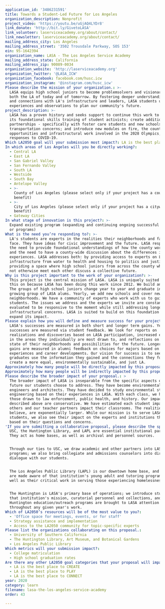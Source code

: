 ```yaml
---
application_id: '3486231591'
title: Towards a Student-Led Future for Los Angeles
organization_description: Nonprofit
project_video: 'https://youtu.be/uGjAQ4LYDr8'
link_donate: 'http://bit.ly/GivetoLASA'
link_volunteer: laserviceacademy.org/about/contact/
link_newsletter: laserviceacademy.org/about/contact/
mailing_address_city: Los Angeles
mailing_address_street: '3502 Trousdale Parkway, SOS 153'
ein: 95-1642394
organization_name: LASA - The Los Angeles Service Academy
mailing_address_state: California
mailing_address_zip: 90089-0034
organization_website: 'http://laserviceacademy.org'
organization_twitter: '@LASA_ICW'
organization_facebook: facebook.com/husc.icw
organization_instagram: '@instagram.com/husc_icw'
Please describe the mission of your organization.: >-
  LASA equips high school juniors to become problemsolvers and visionaries of
  both the LA of today and of tomorrow. By fostering deeper understandings of
  and connections with LA's infrastructure and leaders, LASA students use their
  experiences and observations to plan our community's future.
project_description: >-
  LASA has a proven history and seeks support to continue this work to expand
  its foundational skills training of student activists; create additional
  partnerships - specifically with foster care students and new schools; ease
  transportation concerns; and introduce new modules on fire, the county-wide
  opportunities and infrastructural work involved in the 2028 Olympics, and
  responses to COVID-19.
Which LA2050 goal will your submission most impact?: LA is the best place to LEARN
In which areas of Los Angeles will you be directly working?:
  - Central LA
  - East LA
  - San Gabriel Valley
  - San Fernando Valley
  - South LA
  - Westside
  - South Bay
  - Antelope Valley
  - >-
    County of Los Angeles (please select only if your project has a countywide
    benefit)
  - >-
    City of Los Angeles (please select only if your project has a citywide
    benefit)
  - Gateway Cities
In what stage of innovation is this project?: >-
  Expand existing program (expanding and continuing ongoing successful projects
  or programs)
What is the need you’re responding to?: >-
  LA's students are experts in the realities their neighborhoods and families
  face. They have ideas for civic improvement and the future. LASA responds to
  the need to provide foundational understandings of how the county works now
  and the need to have a county-wide discussion about the differences in lived
  experiences. LASA addresses both: by providing access to experts on LA's
  infrastructure from water to health and housing to politics and justice and by
  providing a space where high school juniors from across the county who would
  not otherwise meet each other discuss a collective future.
Why is this project important to the work of your organization?: >-
  This project is the central mission of LASA. LASA is uniquely suited to take
  this on because LASA has been doing this work since 2012. We build and evolve.
  The groups of high school juniors change year to year and graduate into a
  growing group of LASA alums. Yearly, we add new schools and cover new
  neighborhoods. We have a community of experts who work with us to guide the
  students. The issues we address and the experts we invite are constantly
  evaluated to be responsive to the moment while still addressing longer range
  infrastructural concerns. LASA is suited to build on this foundation and
  expand its impact.
Please explain how you will define and measure success for your project.: >-
  LASA's successes are measured in both short and longer term gains. Yearly
  successes are measured via student feedback. We look for reports on
  realizations and discoveries based on LASA participation, increased engagement
  in the areas they individually are most drawn to, and reflections on both the
  state of their neighborhoods and possibilities for the future. Longer term
  gains are measured in alumni feedback on choices for majors based on LASA
  experiences and career developments. Our vision for success is to see LASA
  graduates use the information they gained and the connections they forged to
  create a more equal, environmentally sustainable, and just LA.
Approximately how many people will be directly impacted by this proposal?: '40'
Approximately how many people will be indirectly impacted by this proposal?: '1300'
Please describe the broader impact of your proposal.: >
  The broader impact of LASA is inseparable from the specific aspects of the
  future our students choose to address. They have become environmental
  engineers and architects. They have decided to study environmental studies and
  engineering based on their experiences in LASA. With each class, we hear of
  those drawn to law enforcement, public health, and history. Our impact numbers
  described above are conservative. We have estimated each student impacts three
  others and our teacher partners impact their classrooms. The realities, we
  believe, are exponentially larger. While our mission is to serve LASA
  students, we also see their impact on the experts and institutions they visit
  based on their questions and concerns. 
'If you are submitting a collaborative proposal, please describe the specific role of partner organizations in the project.': >-
  USC, the Huntington Library, and LAPL are essential institutional partners.
  They act as home bases, as well as archival and personnel sources.


  Through our ties to USC, we draw academic and other partners into LASA's
  programs; we also bring collegiate and admissions counselors into direct
  dialogue with our students.


  The Los Angeles Public Library (LAPL) is our downtown home base, and students
  are made aware of that institution's young adult and tutoring programs - as
  well as their critical work in serving those experiencing homelessness.


  The Huntington is LASA's primary base of operations; we introduce students to
  that institution's mission, curatorial personnel and collections, and
  Huntington education/outreach programs are brought to LASA attention
  throughout any given year's work.
Which of LA2050’s resources will be of the most value to you?:
  - 'Office space for meetings, events, or for staff'
  - Strategy assistance and implementation
  - Access to the LA2050 community for topic-specific experts
Please list the organizations collaborating on this proposal.:
  - University of Southern California
  - The Huntington Library, Art Museum, and Botanical Gardens
  - Los Angeles Public Library
Which metrics will your submission impact?:
  - College matriculation
  - High school graduation rates
Are there any other LA2050 goal categories that your proposal will impact?:
  - LA is the best place to CREATE
  - LA is the best place to PLAY
  - LA is the best place to CONNECT
year: 2020
category: learn
filename: lasa-the-los-angeles-service-academy
order: 43

---
```

